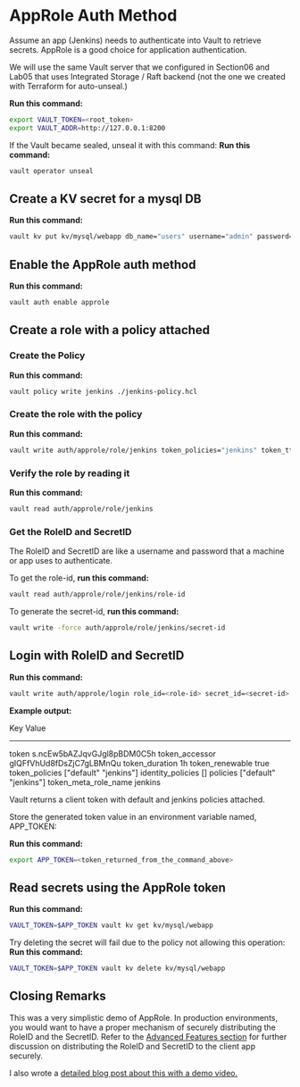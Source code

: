 # AppRole Auth Method

Assume an app (Jenkins) needs to authenticate into Vault to retrieve secrets. AppRole is a good choice for application authentication.

We will use the same Vault server that we configured in Section06 and Lab05 that uses Integrated Storage / Raft backend (not the one we created with Terraform for auto-unseal.)

**Run this command:**
```bash
export VAULT_TOKEN=<root_token>
export VAULT_ADDR=http://127.0.0.1:8200
```

If the Vault became sealed, unseal it with this command:
**Run this command:**
```bash
vault operator unseal
```

## Create a KV secret for a mysql DB
**Run this command:**
```bash
vault kv put kv/mysql/webapp db_name="users" username="admin" password="passw0rd"
```

## Enable the AppRole auth method

**Run this command:**
```bash
vault auth enable approle
```

## Create a role with a policy attached

### Create the Policy
**Run this command:**
```bash
vault policy write jenkins ./jenkins-policy.hcl
```

### Create the role with the policy
**Run this command:**
```bash
vault write auth/approle/role/jenkins token_policies="jenkins" token_ttl=1h token_max_ttl=4h
```

### Verify the role by reading it
**Run this command:**
```bash
vault read auth/approle/role/jenkins
```

### Get the RoleID and SecretID
The RoleID and SecretID are like a username and password that a machine or app uses to authenticate.

To get the role-id, **run this command:**
```bash
vault read auth/approle/role/jenkins/role-id
```

To generate the secret-id, **run this command:**
```bash
vault write -force auth/approle/role/jenkins/secret-id
```

## Login with RoleID and SecretID
**Run this command:**
```bash
vault write auth/approle/login role_id=<role-id> secret_id=<secret-id>
```

**Example output:**

Key                     Value
---                     -----
token                   s.ncEw5bAZJqvGJgl8pBDM0C5h
token_accessor          gIQFfVhUd8fDsZjC7gLBMnQu
token_duration          1h
token_renewable         true
token_policies          ["default" "jenkins"]
identity_policies       []
policies                ["default" "jenkins"]
token_meta_role_name    jenkins

Vault returns a client token with default and jenkins policies attached.

Store the generated token value in an environment variable named, APP_TOKEN:

**Run this command:**
```bash
export APP_TOKEN=<token_returned_from_the_command_above>
```

## Read secrets using the AppRole token
**Run this command:**
```bash
VAULT_TOKEN=$APP_TOKEN vault kv get kv/mysql/webapp
```

Try deleting the secret will fail due to the policy not allowing this operation:
**Run this command:**
```bash
VAULT_TOKEN=$APP_TOKEN vault kv delete kv/mysql/webapp
```

## Closing Remarks
This was a very simplistic demo of AppRole. In production environments, you would want to have a proper mechanism of securely distributing the RoleID and the SecretID. Refer to the [Advanced Features section](https://learn.hashicorp.com/tutorials/vault/approle#response-wrap-the-secretid) for further discussion on distributing the RoleID and SecretID to the client app securely.

I also wrote a [detailed blog post about this with a demo video.](https://tekanaid.com/posts/secret-zero-problem-solved-for-hashiCorp-vault)
